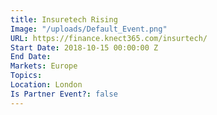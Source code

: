 ```yaml
---
title: Insuretech Rising
Image: "/uploads/Default_Event.png"
URL: https://finance.knect365.com/insurtech/
Start Date: 2018-10-15 00:00:00 Z
End Date: 
Markets: Europe
Topics: 
Location: London
Is Partner Event?: false
---
```


